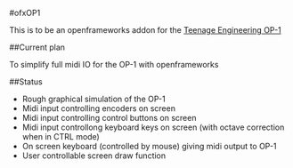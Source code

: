 #ofxOP1

This is to be an openframeworks addon for the [Teenage Engineering OP-1](http://www.teenageengineering.com/products/op-1)

##Current plan

To simplify full midi IO for the OP-1 with openframeworks

##Status
*   Rough graphical simulation of the OP-1
*   Midi input controlling encoders on screen
*   Midi input controlling control buttons on screen
*   Midi input controllong keyboard keys on screen (with octave correction when in CTRL mode)
*   On screen keyboard (controlled by mouse) giving midi output to OP-1
*   User controllable screen draw function
